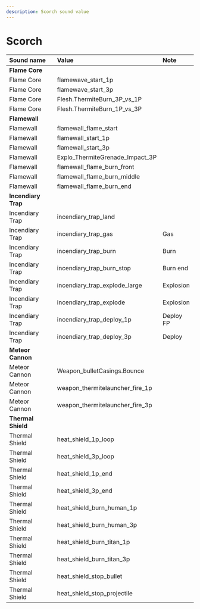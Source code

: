 ```yaml
---
description: Scorch sound value
---
```


# Scorch

| Sound name | Value | Note |
| :--- | :--- | :--- |
| **Flame Core** |  |  |
| Flame Core | flamewave\_start\_1p |  |
| Flame Core | flamewave\_start\_3p |  |
| Flame Core | Flesh.ThermiteBurn\_3P\_vs\_1P |  |
| Flame Core | Flesh.ThermiteBurn\_1P\_vs\_3P |  |
| **Flamewall** |  |  |
| Flamewall | flamewall\_flame\_start |  |
| Flamewall | flamewall\_start\_1p |  |
| Flamewall | flamewall\_start\_3p |  |
| Flamewall | Explo\_ThermiteGrenade\_Impact\_3P |  |
| Flamewall | flamewall\_flame\_burn\_front |  |
| Flamewall | flamewall\_flame\_burn\_middle |  |
| Flamewall | flamewall\_flame\_burn\_end |  |
| **Incendiary Trap** |  |  |
| Incendiary Trap | incendiary\_trap\_land |  |
| Incendiary Trap | incendiary\_trap\_gas | Gas |
| Incendiary Trap | incendiary\_trap\_burn | Burn |
| Incendiary Trap | incendiary\_trap\_burn\_stop | Burn end |
| Incendiary Trap | incendiary\_trap\_explode\_large | Explosion |
| Incendiary Trap | incendiary\_trap\_explode | Explosion |
| Incendiary Trap | incendiary\_trap\_deploy\_1p | Deploy FP |
| Incendiary Trap | incendiary\_trap\_deploy\_3p | Deploy |
| **Meteor Cannon** |  |  |
| Meteor Cannon | Weapon\_bulletCasings.Bounce |  |
| Meteor Cannon | weapon\_thermitelauncher\_fire\_1p |  |
| Meteor Cannon | weapon\_thermitelauncher\_fire\_3p |  |
| **Thermal Shield** |  |  |
| Thermal Shield | heat\_shield\_1p\_loop |  |
| Thermal Shield | heat\_shield\_3p\_loop |  |
| Thermal Shield | heat\_shield\_1p\_end |  |
| Thermal Shield | heat\_shield\_3p\_end |  |
| Thermal Shield | heat\_shield\_burn\_human\_1p |  |
| Thermal Shield | heat\_shield\_burn\_human\_3p |  |
| Thermal Shield | heat\_shield\_burn\_titan\_1p |  |
| Thermal Shield | heat\_shield\_burn\_titan\_3p |  |
| Thermal Shield | heat\_shield\_stop\_bullet |  |
| Thermal Shield | heat\_shield\_stop\_projectile |  |

